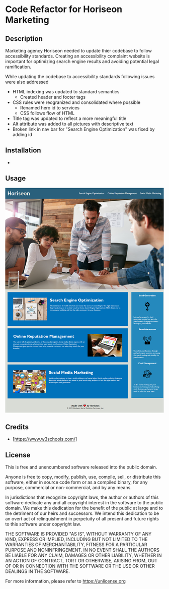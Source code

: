 # Code Refactor for Horiseon Marketing
## Description
Marketing agency Horiseon needed to update thier codebase to follow accessibility standards. Creating an accessibility complaint website is important  for optimizing search engine results and avoiding potential legal ramification. 

While updating the codebase to accessibility standards following issues were also addressed 

* HTML indexing was updated to standard semantics
    * Created header and footer tags
* CSS rules were reogranized and consolidated where possible
    * Renamed hero id to services 
    * CSS follows flow of HTML 
* Title tag was updated to reflect a more meaningful title
* Alt attribute was added to all pictures with descriptive text
* Broken link in nav bar for "Search Engine Optimization" was fixed by adding id 

## Installation

* 

## Usage

![Image of Horiseon Webpage](assets/images/code-refactor1-Horiseon.png)

## Credits
* [https://www.w3schools.com/]

## License
This is free and unencumbered software released into the public domain.

Anyone is free to copy, modify, publish, use, compile, sell, or
distribute this software, either in source code form or as a compiled
binary, for any purpose, commercial or non-commercial, and by any
means.

In jurisdictions that recognize copyright laws, the author or authors
of this software dedicate any and all copyright interest in the
software to the public domain. We make this dedication for the benefit
of the public at large and to the detriment of our heirs and
successors. We intend this dedication to be an overt act of
relinquishment in perpetuity of all present and future rights to this
software under copyright law.

THE SOFTWARE IS PROVIDED "AS IS", WITHOUT WARRANTY OF ANY KIND,
EXPRESS OR IMPLIED, INCLUDING BUT NOT LIMITED TO THE WARRANTIES OF
MERCHANTABILITY, FITNESS FOR A PARTICULAR PURPOSE AND NONINFRINGEMENT.
IN NO EVENT SHALL THE AUTHORS BE LIABLE FOR ANY CLAIM, DAMAGES OR
OTHER LIABILITY, WHETHER IN AN ACTION OF CONTRACT, TORT OR OTHERWISE,
ARISING FROM, OUT OF OR IN CONNECTION WITH THE SOFTWARE OR THE USE OR
OTHER DEALINGS IN THE SOFTWARE.

For more information, please refer to <https://unlicense.org>
